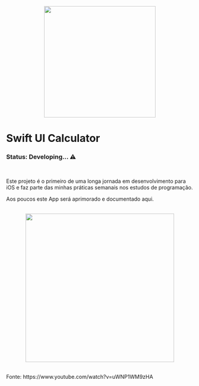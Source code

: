 <div align="center">
  <img src="https://user-images.githubusercontent.com/92945868/156650172-7802772c-1475-4ccf-9974-3ea7854afdb1.png" width="300px"/>
</div>

# Swift UI Calculator 

<h3>Status: Developing... ⚠️</h3>

<br>

<p>Este projeto é o primeiro de uma longa jornada em desenvolvimento para iOS e faz parte das minhas práticas semanais nos estudos de programação.</p>
<p>Aos poucos este App será aprimorado e documentado aqui.</p>

<br>

<div align="center">
  <img src="https://user-images.githubusercontent.com/92945868/156645228-a9becb15-2a21-4e41-be7f-b1ebb2be8cec.png" width="400px"/>
</div>

<br>

<p>Fonte: https://www.youtube.com/watch?v=uWNP1WM9zHA</p>
